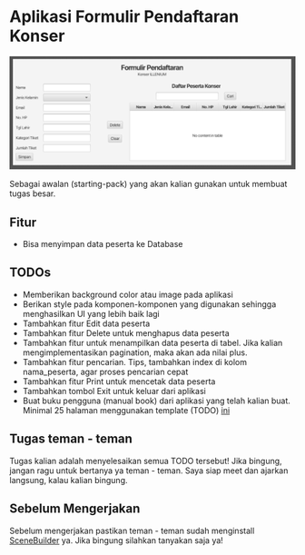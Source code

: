 # Aplikasi Formulir Pendaftaran Konser
![A POS application](src/main/resources/images/done.png)

Sebagai awalan (starting-pack) yang akan kalian gunakan untuk membuat tugas besar.

## Fitur
- Bisa menyimpan data peserta ke Database

## TODOs
- Memberikan background color atau image pada aplikasi
- Berikan style pada komponen-komponen yang digunakan sehingga menghasilkan UI yang lebih baik lagi
- Tambahkan fitur Edit data peserta
- Tambahkan fitur Delete untuk menghapus data peserta
- Tambahkan fitur untuk menampilkan data peserta di tabel. Jika kalian mengimplementasikan pagination, maka akan ada nilai plus.
- Tambahkan fitur pencarian. Tips, tambahkan index di kolom nama_peserta, agar proses pencarian cepat
- Tambahkan fitur Print untuk mencetak data peserta
- Tambahkan tombol Exit untuk keluar dari aplikasi
- Buat buku pengguna (manual book) dari aplikasi yang telah kalian buat. Minimal 25 halaman menggunakan template (TODO) [ini]()

## Tugas teman - teman
Tugas kalian adalah menyelesaikan semua TODO tersebut! Jika bingung, jangan ragu untuk bertanya ya teman - teman. Saya siap meet dan ajarkan langsung, kalau kalian bingung.

## Sebelum Mengerjakan
Sebelum mengerjakan pastikan teman - teman sudah menginstall [SceneBuilder](https://gluonhq.com/products/scene-builder/) ya. Jika bingung silahkan tanyakan saja ya!